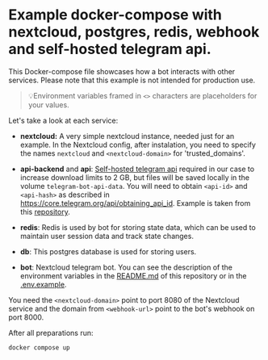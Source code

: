 # Example docker-compose with nextcloud, postgres, redis, webhook and self-hosted telegram api.

This Docker-compose file showcases how a bot interacts with other services. Please note that this example is not intended for production use.

> 💡Environment variables framed in `<>` characters are placeholders for your values.

Let's take a look at each service:
- **nextcloud:** A very simple nextcloud instance, needed just for an example. In the Nextcloud config, after instalation, you need to specify the names `nextcloud` and `<nextcloud-domain>` for 'trusted_domains'.

- **api-backend** and **api**: [Self-hosted telegram api](https://github.com/aiogram/telegram-bot-api) required in our case to increase download limits to 2 GB, but files will be saved locally in the volume `telegram-bot-api-data`. You will need to obtain `<api-id>` and `<api-hash>` as described in https://core.telegram.org/api/obtaining_api_id. Example is taken from this [repository](https://github.com/Olegt0rr/telegram-local).

- **redis**: Redis is used by bot for storing state data, which can be used to maintain user session data and track state changes.

- **db**: This postgres database is used for storing users.

- **bot**: Nextcloud telegram bot. You can see the description of the environment variables in the [README.md](https://github.com/blvdek/nc_tg_bot/blob/main/README.md) of this repository or in the [.env.example](https://github.com/blvdek/nc_tg_bot/blob/main/.env.example).

You need the `<nextcloud-domain>` point to port 8080 of the Nextcloud service and the domain from `<webhook-url>` point to the bot's webhook on port 8000.

After all preparations run:
```bash
docker compose up
```
